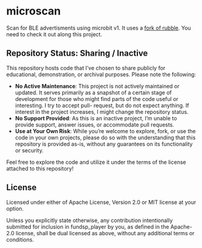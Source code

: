 # microscan

Scan for BLE advertisments using microbit v1. It uses a [fork of
rubble](https://github.com/jmichelp/rubble). You need to check it
out along this project.

## Repository Status: Sharing / Inactive

This repository hosts code that I’ve chosen to share publicly for educational,
demonstration, or archival purposes. Please note the following:

- **No Active Maintenance**: This project is not actively maintained or updated.
  It serves primarily as a snapshot of a certain stage of development for those
  who might find parts of the code useful or interesting. I try to accept pull-
  request, but do not expect anything. If interest in the project increases, I
  might change the repository status.
- **No Support Provided**: As this is an inactive project, I’m unable to provide
  support, answer issues, or accommodate pull requests.
- **Use at Your Own Risk**: While you’re welcome to explore, fork, or use the
  code in your own projects, please do so with the understanding that this
  repository is provided as-is, without any guarantees on its functionality or
  security.

Feel free to explore the code and utilize it under the terms of the license
attached to this repository!

## License

Licensed under either of Apache License, Version 2.0 or MIT license at your
option.

Unless you explicitly state otherwise, any contribution intentionally submitted
for inclusion in fundsp_player by you, as defined in the Apache-2.0 license, shall be
dual licensed as above, without any additional terms or conditions.
